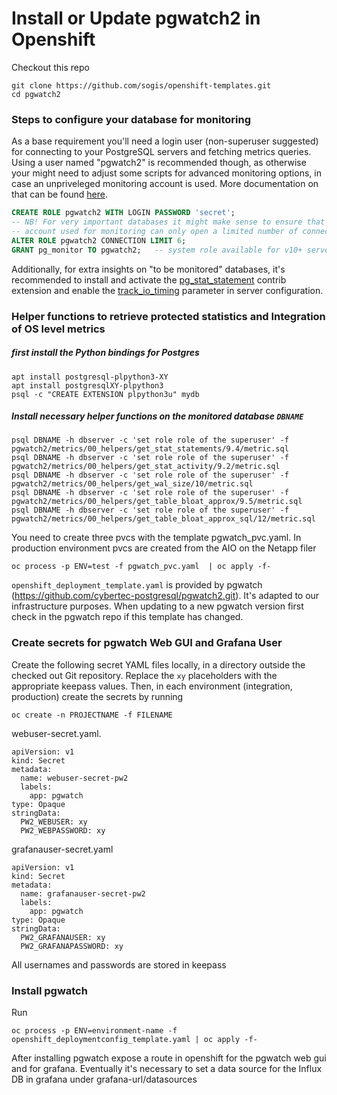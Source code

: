 # Install or Update pgwatch2 in Openshift
Checkout this repo 
```
git clone https://github.com/sogis/openshift-templates.git
cd pgwatch2
```
### Steps to configure your database for monitoring

As a base requirement you'll need a login user (non-superuser suggested) for connecting to your PostgreSQL servers and fetching metrics queries.
Using a user named "pgwatch2" is recommended though, as otherwise your might need to adjust some scripts for advanced monitoring options,
in case an unpriveleged monitoring account is used.  More documentation on that can be found [here](https://pgwatch2.readthedocs.io/en/latest/preparing_databases.html).

```sql
CREATE ROLE pgwatch2 WITH LOGIN PASSWORD 'secret';
-- NB! For very important databases it might make sense to ensure that the user
-- account used for monitoring can only open a limited number of connections (there are according checks in code also though)
ALTER ROLE pgwatch2 CONNECTION LIMIT 6;
GRANT pg_monitor TO pgwatch2;   -- system role available for v10+ servers to reduce superuser usage
```

Additionally, for extra insights on "to be monitored" databases, it's recommended to install and activate the [pg_stat_statement](https://www.postgresql.org/docs/12/pgstatstatements.html)
contrib extension and enable the [track_io_timing](https://www.postgresql.org/docs/current/static/runtime-config-statistics.html#GUC-TRACK-IO-TIMING)
parameter in server configuration.

### Helper functions to retrieve protected statistics and Integration of OS level metrics
##### first install the Python bindings for Postgres
```
apt install postgresql-plpython3-XY
apt install postgresqlXY-plpython3
psql -c "CREATE EXTENSION plpython3u" mydb
```
##### Install necessary helper functions on the monitored database `DBNAME`
```
psql DBNAME -h dbserver -c 'set role role of the superuser' -f pgwatch2/metrics/00_helpers/get_stat_statements/9.4/metric.sql
psql DBNAME -h dbserver -c 'set role role of the superuser' -f pgwatch2/metrics/00_helpers/get_stat_activity/9.2/metric.sql
psql DBNAME -h dbserver -c 'set role role of the superuser' -f pgwatch2/metrics/00_helpers/get_wal_size/10/metric.sql
psql DBNAME -h dbserver -c 'set role role of the superuser' -f pgwatch2/metrics/00_helpers/get_table_bloat_approx/9.5/metric.sql
psql DBNAME -h dbserver -c 'set role role of the superuser' -f pgwatch2/metrics/00_helpers/get_table_bloat_approx_sql/12/metric.sql
```
You need to create three pvcs with the template pgwatch_pvc.yaml. In production environment pvcs are created from the AIO on the Netapp filer 
``` 
oc process -p ENV=test -f pgwatch_pvc.yaml  | oc apply -f-
```
`openshift_deployment_template.yaml` is provided by pgwatch (https://github.com/cybertec-postgresql/pgwatch2.git). It's adapted to our infrastructure purposes.
When updating to a new pgwatch version first check in the pgwatch repo if this template has changed.

### Create secrets for pgwatch Web GUI and Grafana User
Create the following secret YAML files locally, in a directory outside the checked out Git repository. Replace the `xy` placeholders with the appropriate keepass values. Then, in each environment (integration, production) create the secrets by running
```
oc create -n PROJECTNAME -f FILENAME
```
webuser-secret.yaml.
```
apiVersion: v1
kind: Secret
metadata:
  name: webuser-secret-pw2
  labels:
    app: pgwatch
type: Opaque
stringData:
  PW2_WEBUSER: xy
  PW2_WEBPASSWORD: xy
```
grafanauser-secret.yaml
```
apiVersion: v1
kind: Secret
metadata:
  name: grafanauser-secret-pw2
  labels:
    app: pgwatch
type: Opaque
stringData:
  PW2_GRAFANAUSER: xy
  PW2_GRAFANAPASSWORD: xy
```
All usernames and passwords are stored in keepass
### Install pgwatch
Run
```
oc process -p ENV=environment-name -f openshift_deploymentconfig_template.yaml | oc apply -f-
```
After installing pgwatch expose a route in openshift for the pgwatch web gui and for grafana. Eventually it's necessary to set a data source for the Influx DB in grafana under grafana-url/datasources

